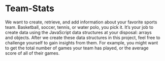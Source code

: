 # Team-Stats
We want to create, retrieve, and add information about your favorite sports team. Basketball, soccer, tennis, or water polo, you pick it. It’s your job to create data using the JavaScript data structures at your disposal: arrays and objects.  After we create these data structures in this project, feel free to challenge yourself to gain insights from them. For example, you might want to get the total number of games your team has played, or the average score of all of their games.
